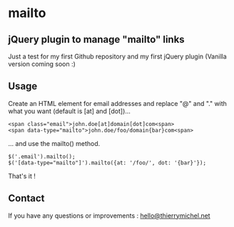 # mailto

## jQuery plugin to manage "mailto" links

Just a test for my first Github repository and my first jQuery plugin (Vanilla version coming soon :)

## Usage

Create an HTML element for email addresses and replace "@" and "." with what you want (default is [at] and [dot])...

    <span class="email">john.doe[at]domain[dot]com<span>
    <span data-type="mailto">john.doe/foo/domain{bar}com<span>

... and use the mailto() method.

    $('.email').mailto();
    $('[data-type="mailto"]').mailto({at: '/foo/', dot: '{bar}'});

That's it !

## Contact

If you have any questions or improvements : [hello@thierrymichel.net](mailto:hello@thierrymichel.net)